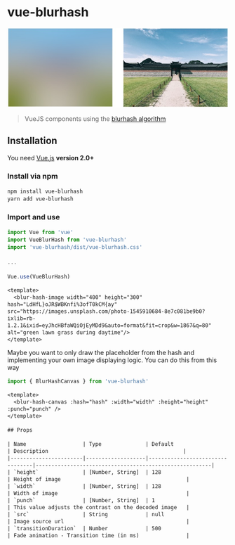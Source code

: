 # vue-blurhash

<p align="center">
  <img src="./vue-blurhash.jpg" alt="Blurhash vuejs plugin">
</p>

> VueJS components using the [blurhash algorithm](https://blurha.sh)

## Installation

You need [Vue.js](https://vuejs.org/) **version 2.0+**

### Install via npm

```bash
npm install vue-blurhash
yarn add vue-blurhash
```

### Import and use

```javascript
import Vue from 'vue'
import VueBlurHash from 'vue-blurhash'
import 'vue-blurhash/dist/vue-blurhash.css'

...

Vue.use(VueBlurHash)
```

```vue
<template>
  <blur-hash-image width="400" height="300" hash="LdHfL}oJR$WBKnfi%3ofT0kCM{ay" src="https://images.unsplash.com/photo-1545910684-8e7c081be9b0?ixlib=rb-1.2.1&ixid=eyJhcHBfaWQiOjEyMDd9&auto=format&fit=crop&w=1867&q=80" alt="green lawn grass during daytime"/>
</template>
```

Maybe you want to only draw the placeholder from the hash and implementing your own image displaying logic.
You can do this from this way

```javascript
import { BlurHashCanvas } from 'vue-blurhash'
```

```vue
<template>
  <blur-hash-canvas :hash="hash" :width="width" :height="height" :punch="punch" />
</template>

## Props

| Name                  | Type              | Default                          | Description                                           |
|-----------------------|-------------------|---------------------------------|--------------------------------------------------------|
| `height`              | [Number, String]  | 128                             | Height of image                                        |
| `width`               | [Number, String]  | 128                             | Width of image                                         |
| `punch`               | [Number, String]  | 1                               | This value adjusts the contrast on the decoded image   |
| `src`                 | String            | null                            | Image source url                                       |
| `transitionDuration`  | Number            | 500                             | Fade animation - Transition time (in ms)               |

